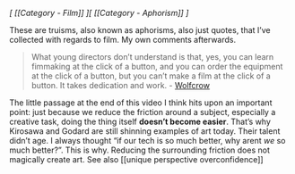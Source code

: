 *[ [[Category - Film]] ][ [[Category - Aphorism]] ]*

These are truisms, also known as aphorisms, also just quotes, that I’ve collected with regards to film. My own comments afterwards.

> What young directors don’t understand is that, yes, you can learn fimmaking at the click of a button, and you can order the equipment at the click of a button, but you can’t make a film at the click of a button. It takes dedication and work. - [Wolfcrow](https://www.youtube.com/watch?v=B0FTlHBXDM0&ab_channel=wolfcrow)

The little passage at the end of this video I think hits upon an important point: just because we reduce the friction around a subject, especially a creative task, doing the thing itself **doesn’t become easier**. That’s why Kirosawa and Godard are still shinning examples of art today. Their talent didn’t age. 
I always thought “if our tech is so much better, why arent *we* so much better?”. This is why. Reducing the surrounding friction does not magically create art. See also [[unique perspective overconfidence]]